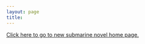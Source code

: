 ```yaml
---
layout: page
title:
---
```



[Click here to go to new submarine novel home page.](http://grannycart.net/by-sound-alone/)


[//]: # (This file is just so anyone with the old link to grannycart.net subworld-pages has a way to get to the new one with the By Sound Alone title.)

